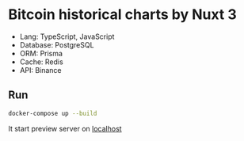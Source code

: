 # Bitcoin historical charts by Nuxt 3

- Lang: TypeScript, JavaScript
- Database: PostgreSQL
- ORM: Prisma
- Cache: Redis
- API: Binance

## Run
```bash
docker-compose up --build
```

It start preview server on [localhost](http://localhost:3000)
